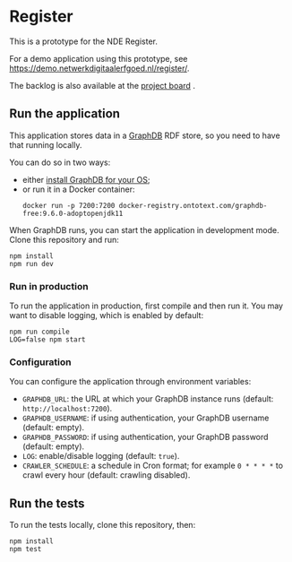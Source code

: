 # Register

This is a prototype for the NDE Register.

For a demo application using this prototype, see https://demo.netwerkdigitaalerfgoed.nl/register/.

The backlog is also available at
the [project board](https://github.com/orgs/netwerk-digitaal-erfgoed/projects/1?card_filter_query=repo%3Anetwerk-digitaal-erfgoed%2Fregister)
.

## Run the application

This application stores data in a [GraphDB](https://graphdb.ontotext.com) RDF store, so you need to have that running
locally.

You can do so in two ways:

- either [install GraphDB for your OS](https://graphdb.ontotext.com/documentation/free/quick-start-guide.html);
- or run it in a Docker container:
    ```
    docker run -p 7200:7200 docker-registry.ontotext.com/graphdb-free:9.6.0-adoptopenjdk11
    ```

When GraphDB runs, you can start the application in development mode. Clone this repository and run:

```
npm install
npm run dev
```

### Run in production

To run the application in production, first compile and then run it. You may want to disable logging, which is enabled
by default:

```
npm run compile
LOG=false npm start
```

### Configuration

You can configure the application through environment variables:

- `GRAPHDB_URL`: the URL at which your GraphDB instance runs (default: `http://localhost:7200`).
- `GRAPHDB_USERNAME`: if using authentication, your GraphDB username (default: empty).
- `GRAPHDB_PASSWORD`: if using authentication, your GraphDB password (default: empty).
- `LOG`: enable/disable logging (default: `true`).
- `CRAWLER_SCHEDULE`: a schedule in Cron format; for example `0 * * * *` to crawl every hour
  (default: crawling disabled).

## Run the tests

To run the tests locally, clone this repository, then:

```
npm install
npm test
```
